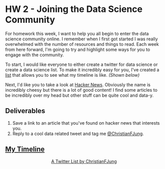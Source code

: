 # HW 2 - Joining the Data Science Community

For homework this week, I want to help you all begin to enter the data science community online. I remember when I first got started I was really overwhelmed with the number of resources and things to read. Each week from here forward, I'm going to try and highlight some ways for you to engage with the community. 



To start, I would like everyone to either create a  twitter for data science  or create a data science list.  To make it incredibly easy for you, I've created a [list](https://twitter.com/i/lists/1295118685036666880?s=20) that allows you to see what my timeline is like. *(Shown below)*





Next, I'd like you to take a look at [Hacker News](https://news.ycombinator.com/). Obviously the name is incredibly cheesy but there is a lot of good content! I find some articles to be incredibly over my head but other stuff can be quite cool and data-y. 





## Deliverables

1. Save a link to an article that you've found on hacker news that interests you.
2.  Reply to a  cool data related tweet and tag me [@ChristianFJung](https://twitter.com/christianfjung). 





##  [My Timeline](https://twitter.com/i/lists/1295118685036666880?s=20) 

<center>

<a class="twitter-timeline" data-width="420" data-height="945" href="https://twitter.com/ChristianFJung/lists/christianfjung?ref_src=twsrc%5Etfw">A Twitter List by ChristianFJung</a> <script async src="https://platform.twitter.com/widgets.js" charset="utf-8"></script> </center>

